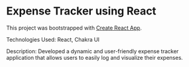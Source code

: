# Expense Tracker using React

This project was bootstrapped with [Create React App](https://github.com/facebook/create-react-app).

Technologies Used: React, Chakra UI

Description: Developed a dynamic and user-friendly expense tracker application that allows users to easily log and visualize their expenses.
